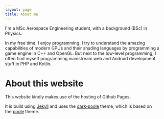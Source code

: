 ```yaml
---
layout: page
title: About me
---
```


I'm a MSc Aerospace Engineering student, with a background (BSc) in Physics.

In my free time, I enjoy programming. I try to understand the amazing capabilities of modern GPUs and their shading languages by programming a game engine in C++ and OpenGL.
But next to the low-level programming, I often find myself programming mainstream web and Android development stuff in PHP and Kotlin.



# About this website
This website kindly makes use of the hosting of Github Pages.

It is build using [Jekyll](https://github.com/jekyll/jekyll) and uses the [dark-poole](https://github.com/andrewhwanpark/dark-poole) theme, which is based on the [poole](https://github.com/poole/poole) theme.
